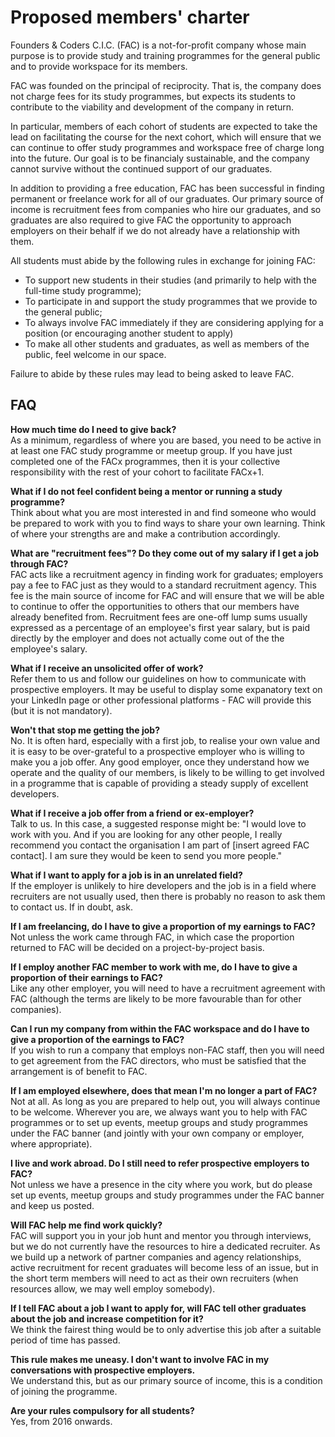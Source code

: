 # Proposed members' charter

Founders & Coders C.I.C. (FAC)  is a not-for-profit company whose main purpose is to provide study and training programmes for the general public and to provide workspace for its members.

FAC was founded on the principal of reciprocity. That is, the company does not charge fees for its study programmes, but expects its students to contribute to the viability and development of the company in return.

In particular, members of each cohort of students are expected to take the lead on facilitating the course for the next cohort, which will ensure that we can continue to offer study programmes and workspace free of charge long into the future. Our goal is to be financialy sustainable, and the company cannot survive without the continued support of our graduates.

In addition to providing a free education, FAC has been successful in finding permanent or freelance work for all of our graduates. Our primary source of income is recruitment fees from companies who hire our graduates, and so graduates are also required to give FAC the opportunity to approach employers on their behalf if we do not already have a relationship with them.

All students must abide by the following rules in exchange for joining FAC:

+ To support new students in their studies (and primarily to help with the full-time study programme); 
+ To participate in and support the study programmes that we provide to the general public;
+ To always involve FAC immediately if they are considering applying for a position (or encouraging another student to apply)
+ To make all other students and graduates, as well as members of the public, feel welcome in our space.

Failure to abide by these rules may lead to being asked to leave FAC.

## FAQ

**How much time do I need to give back?**    
As a minimum, regardless of where you are based, you need to be active in at least one FAC study programme or meetup group. If you have just completed one of the FACx programmes, then it is your collective responsibility with the rest of your cohort to facilitate FACx+1.

**What if I do not feel confident being a mentor or running a study programme?**    
Think about what you are most interested in and find someone who would be prepared to work with you to find ways to share your own learning. Think of where your strengths are and make a contribution accordingly.

**What are "recruitment fees"? Do they come out of my salary if I get a job through FAC?**    
FAC acts like a recruitment agency in finding work for graduates; employers pay a fee to FAC just as they would to a standard recruitment agency. This fee is the main source of income for FAC and will ensure that we will be able to continue to offer the opportunities to others that our members have already benefited from. Recruitment fees are one-off lump sums usually expressed as a percentage of an employee's first year salary, but is paid directly by the employer and does not actually come out of the the employee's salary. 

**What if I receive an unsolicited offer of work?**    
Refer them to us and follow our guidelines on how to communicate with prospective employers. It may be useful to display some expanatory text on your LinkedIn page or other professional platforms - FAC will provide this (but it is not mandatory).

**Won't that stop me getting the job?**    
No. It is often hard, especially with a first job, to realise your own value and it is easy to be over-grateful to a prospective employer who is willing to make you a job offer. Any good employer, once they understand how we operate and the quality of our members, is likely to be willing to get involved in a programme that is capable of providing a steady supply of excellent developers. 

**What if I receive a job offer from a friend or ex-employer?**    
Talk to us. In this case, a suggested response might be:  "I would love to work with you. And if you are looking for any other people, I really recommend you contact the organisation I am part of [insert agreed FAC contact]. I am sure they would be keen to send you more people."

**What if I want to apply for a job is in an unrelated field?**    
If the employer is unlikely to hire developers and the job is in a field where recruiters are not usually used, then there is probably no reason to ask them to contact us. If in doubt, ask.

**If I am freelancing, do I have to give a proportion of my earnings to FAC?**    
Not unless the work came through FAC, in which case the proportion returned to FAC will be decided on a project-by-project basis.

**If I employ another FAC member to work with me, do I have to give a proportion of their earnings to FAC?**    
Like any other employer, you will need to have a recruitment agreement with FAC (although the terms are likely to be more favourable than for other companies).

**Can I run my company from within the FAC workspace and do I have to give a proportion of the earnings to FAC?**    
If you wish to run a company that employs non-FAC staff, then you will need to get agreement from the FAC directors, who must be satisfied that the arrangement is of benefit to FAC. 

**If I am employed elsewhere, does that mean I'm no longer a part of FAC?**    
Not at all. As long as you are prepared to help out, you will always continue to be welcome. Wherever you are, we always want you to help with FAC programmes or to set up events, meetup groups and study programmes under the FAC banner (and jointly with your own company or employer, where appropriate).

**I live and work abroad. Do I still need to refer prospective employers to FAC?**    
Not unless we have a presence in the city where you work, but do please set up events, meetup groups and study programmes under the FAC banner and keep us posted.

**Will FAC help me find work quickly?**    
FAC will support you in your job hunt and mentor you through interviews, but we do not currently have the resources to hire a dedicated recruiter. As we build up a network of partner companies and agency relationships, active recruitment for recent graduates will become less of an issue, but in the short term members will need to act as their own recruiters (when resources allow, we may well employ somebody). 

**If I tell FAC about a job I want to apply for, will FAC tell other graduates about the job and increase competition for it?**  
We think the fairest thing would be to only advertise this job after a suitable period of time has passed. 

**This rule makes me uneasy. I don't want to involve FAC in my conversations with prospective employers.**    
We understand this, but as our primary source of income, this is a condition of joining the programme.

**Are your rules compulsory for all students?**    
Yes, from 2016 onwards.

